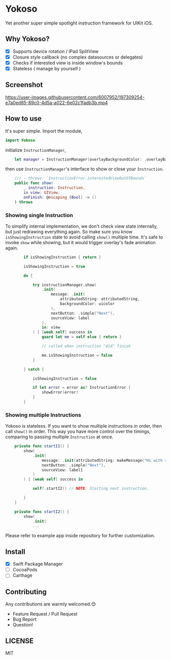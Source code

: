 # Yokoso

Yet another super simple spotlight instruction framework for UIKit iOS.

## Why Yokoso?

- [x] Supports device rotation / iPad SplitView
- [x] Closure style callback (no complex datasources or delegates)
- [x] Checks if interested view is inside window's bounds
- [x] Stateless ( manage by yourself )

## Screenshot

https://user-images.githubusercontent.com/6007952/197309254-e7a0ed85-89c0-4d5a-a022-6e02c1fadb3b.mp4

## How to use

It's super simple.
Import the module,

```swift
import Yokoso
```

initialize `InstructionManager`,

```swift
    let manager = InstructionManager(overlayBackgroundColor: .overlayBackground)
```

then use `InstructionManager`'s interface to show or close your `Instruction`.

```swift
    /// - throws: `InstructionError.interestedViewOutOfBounds`
    public func show(
        _ instruction: Instruction,
        in view: UIView,
        onFinish: @escaping (Bool) -> ()
    ) throws
```

### Showing single Instruction

To simplify internal implementation, we don't check view state internally, but just redrawing everything again.
So make sure you know `isShowingInstruction` state to avoid calling `show()` multiple time.
It's safe to invoke `show` while showing, but it would trigger overlay's fade animation again.

```swift
        if isShowingInstruction { return }

        isShowingInstruction = true

        do {

            try instructionManager.show(
                .init(
                    message: .init(
                        attributedString: attributedString,
                        backgroundColor: uicolor
                    ),
                    nextButton: .simple("Next"),
                    sourceView: label
                ),
                in: view
            ) { [weak self] success in
                guard let me = self else { return }

                // called when instruction "did" finish

                me.isShowingInstruction = false
            }

        } catch {

            isShowingInstruction = false

            if let error = error as? InstructionError {
                showError(error)
            }
        }
```

### Showing multiple Instructions

Yokoso is stateless.
If you want to show multiple instructions in order, then call `show()` in order.
This way you have more control over the timings, comparing to passing multiple `Instruction` at once.

```swift
    private func startI1() {
        show(
            .init(
                message: .init(attributedString: makeMessage("Hi with simple Next button. Tap anywhere to continue."), backgroundColor: .background),
                nextButton: .simple("Next"),
                sourceView: label1
            )
        ) { [weak self] success in

            self?.startI2() // NOTE: Starting next instruction.

        }
    }

    private func startI2() {
        show(
            .init(
            ...
```

Please refer to example app inside repository for further customization.

## Install

- [x] Swift Package Manager
- [ ] CocoaPods
- [ ] Carthage

## Contributing

Any contributions are warmly welcomed.😊

- Feature Request / Pull Request
- Bug Report
- Question!

## LICENSE

MIT
